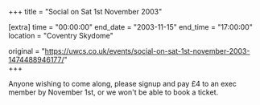 +++
title = "Social on Sat 1st November 2003"

[extra]
time = "00:00:00"
end_date = "2003-11-15"
end_time = "17:00:00"
location = "Coventry Skydome"

original = "https://uwcs.co.uk/events/social-on-sat-1st-november-2003-1474488946177/"    
+++

Anyone wishing to come along, please signup and pay £4 to an exec member by November 1st, or we won't be able to book a ticket.

